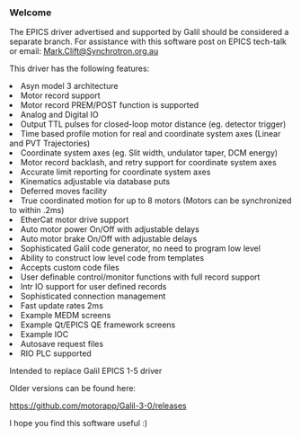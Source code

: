### Welcome

The EPICS driver advertised and supported by Galil should be considered a separate branch.  For assistance with this software post on EPICS tech-talk or email: Mark.Clift@Synchrotron.org.au

This driver has the following features:  

<li>Asyn model 3 architecture</li>
<li>Motor record support</li>
<li>Motor record PREM/POST function is supported</li>
<li>Analog and Digital IO</li>
<li>Output TTL pulses for closed-loop motor distance (eg. detector trigger)</li>
<li>Time based profile motion for real and coordinate system axes (Linear and PVT Trajectories)</li>
<li>Coordinate system axes (eg. Slit width, undulator taper, DCM energy)</li>
<li>Motor record backlash, and retry support for coordinate system axes</li>
<li>Accurate limit reporting for coordinate system axes</li>
<li>Kinematics adjustable via database puts</li>
<li>Deferred moves facility</li>
<li>True coordinated motion for up to 8 motors (Motors can be synchronized to within .2ms)</li>
<li>EtherCat motor drive support</li>
<li>Auto motor power On/Off with adjustable delays</li>
<li>Auto motor brake On/Off with adjustable delays</li>
<li>Sophisticated Galil code generator, no need to program low level</li>
<li>Ability to construct low level code from templates</li>
<li>Accepts custom code files</li>
<li>User definable control/monitor functions with full record support</li>
<li>Intr IO support for user defined records</li>
<li>Sophisticated connection management</li>
<li>Fast update rates 2ms</li>
<li>Example MEDM screens</li>
<li>Example Qt/EPICS QE framework screens</li>
<li>Example IOC</li>
<li>Autosave request files</li>
<li>RIO PLC supported</li>

Intended to replace Galil EPICS 1-5 driver

Older versions can be found here:   

https://github.com/motorapp/Galil-3-0/releases   

I hope you find this software useful :)  
